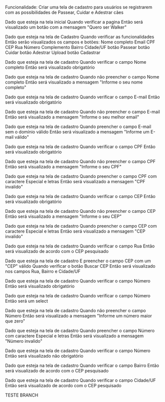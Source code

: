 Funcionalidade: Criar uma tela de cadastro para usuários se registrarem com as possibilidades de Passear, Cuidar e Adestrar cães

Dado que esteja na tela inicial
Quando verificar a pagina
Então será visualizado um botão com a mensagem "Quero ser Walker"

Dado que esteja na tela de Cadastro
Quando verificar as funcionalidades
Então serão visualizados os campos e botões:
Nome completo
Email
CPF
CEP
Rua
Número
Complemento
Bairro 
Cidade/UF
botão Passear
botão Cuidar
botão Adestrar
Upload
botão Cadastrar

Dado que esteja na tela de cadastro
Quando verificar o campo Nome completo
Então será visualizado obrigatório

Dado que esteja na tela de cadastro
Quando não preencher o campo Nome completo
Então será visualizado a mensagem "Informe o seu nome completo"

Dado que esteja na tela de cadastro
Quando verificar o campo E-mail
Então será visualizado obrigatório

Dado que esteja na tela de cadastro
Quando não preencher o campo E-mail
Então será visualizado a mensagem "Informe o seu melhor email"

Dado que esteja na tela de cadastro
Quando preencher o campo E-mail sem o domínio válido
Então será visualizado a mensagem "Informe um E-mail válido"

Dado que esteja na tela de cadastro
Quando verificar o campo CPF
Então será visualizado obrigatório

Dado que esteja na tela de cadastro
Quando não preencher o campo CPF
Então será visualizado a mensagem "Informe o seu CPF"

Dado que esteja na tela de cadastro
Quando  preencher o campo CPF com caractere Especial e letras
Então será visualizado a mensagem "CPF invalido"

Dado que esteja na tela de cadastro
Quando verificar o campo CEP
Então será visualizado obrigatório

Dado que esteja na tela de cadastro
Quando não preencher o campo CEP
Então será visualizado a mensagem "Informe o seu CEP"

Dado que esteja na tela de cadastro
Quando  preencher o campo CEP com caractere Especial e letras
Então será visualizado a mensagem "CEP invalido"

Dado que esteja na tela de cadastro
Quando verificar o campo Rua
Então será visualizado de acordo com o CEP pesquisado

Dado que esteja na tela de cadastro
E preencher o campo CEP com um "CEP" válido
Quando verificar o botão Buscar CEP
Então será visualizado nos campos Rua, Bairro e Cidade/UF

Dado que esteja na tela de cadastro
Quando verificar o campo Número
Então será visualizado obrigatório

Dado que esteja na tela de cadastro
Quando verificar o campo Número
Então será um select

Dado que esteja na tela de cadastro
Quando não preencher o campo Número
Então será visualizado a mensagem "Informe um número maior que zero"

Dado que esteja na tela de cadastro
Quando  preencher o campo Número com caractere Especial e letras
Então será visualizado a mensagem "Número invalido"

Dado que esteja na tela de cadastro
Quando verificar o campo Número
Então será visualizado não obrigatório

Dado que esteja na tela de cadastro
Quando verificar o campo Bairro
Então será visualizado de acordo com o CEP pesquisado

Dado que esteja na tela de cadastro
Quando verificar o campo Cidade/UF
Então será visualizado de acordo com o CEP pesquisado






TESTE BRANCH


